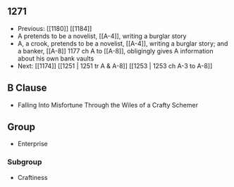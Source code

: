 ## 1271
- Previous: [[1180]] [[1184]] 
- A pretends to be a novelist, [[A-4]], writing a burglar story
- A, a crook, pretends to be a novelist, [[A-4]], writing a burglar story; and a banker, [[A-8]] 1177 ch A to [[A-8]], obligingly gives A information about his own bank vaults
- Next: [[1174]] [[1251 | 1251 tr A &amp; A-8]] [[1253 | 1253 ch A-3 to A-8]] 

## B Clause
- Falling Into Misfortune Through the Wiles of a Crafty Schemer

## Group
- Enterprise

### Subgroup
- Craftiness

